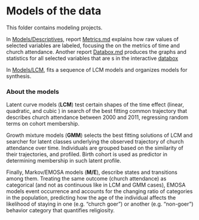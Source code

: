
Models of the data
========================================================

This folder contains modeling projects. 

In [Models/Descriptives](./Descriptives), report [Metrics.md](./Descriptives/Metrics.md) explains how raw values of selected variables are labeled, focusing the on the metrics of time and church attendance. Another report [Databox.md](./Descriptives/Databox.md)  produces the graphs and statistics for all selected variables that are s in the interactive [databox](http://statcanvas.net/thesis/databox/index.html)

In [Models/LCM](./LCM), fits a sequence of LCM models and organizes models for synthesis.


### About the models

Latent curve models (**LCM**) test certain shapes of the time effect (linear, quadratic, and cubic ) in search of the best fitting common trajectory that describes church attendance between 2000 and 2011, regressing random terms on cohort membership. 

Growth mixture models (**GMM**) selects the best fitting solutions of LCM and searcher for latent classes underlying the observed trajectory of church attendance over time. Individuals are grouped based on the similarity of their trajectories, and profiled. Birth cohort is used as predictor in determining membership in such latent profile. 

Finally, Markov/EMOSA models (**M/E**), describe states and transitions among them. Treating the same outcome (church attendance) as categorical (and not as continuous like in LCM and GMM cases), EMOSA models event occurrence and accounts for the changing ratio of categories in the population, predicting how the age of the individual affects the likelihood of staying in one (e.g. “church goer”) or another (e.g. “non-goer”) behavior category that quantifies religiosity.
